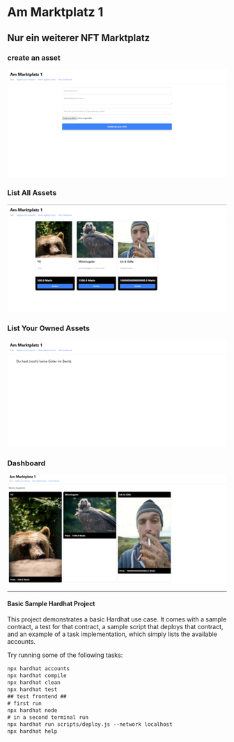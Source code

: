 # Am Marktplatz 1

## Nur ein weiterer NFT Marktplatz

### create an asset

![Screenshot](shots/sneakp.png)

### List All Assets

![Screenshot1](shots/sneakp1.png)

### List Your Owned Assets

![Screenshot2](shots/sneakp2.png)

### Dashboard

![Screenshot3](shots/sneakp3.png)

---

#### Basic Sample Hardhat Project

This project demonstrates a basic Hardhat use case. It comes with a sample contract, a test for that contract, a sample script that deploys that contract, and an example of a task implementation, which simply lists the available accounts.

Try running some of the following tasks:

```shell
npx hardhat accounts
npx hardhat compile
npx hardhat clean
npx hardhat test
## test frontend ##
# first run
npx hardhat node
# in a second terminal run
npx hardhat run scripts/deploy.js --network localhost
npx hardhat help
```
